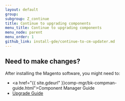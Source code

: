 ```yaml
---
layout: default
group:  
subgroup: Z_continue
title: Continue to upgrading components
menu_title: Continue to upgrading components
menu_node: parent
menu_order: 1
github_link: install-gde/continue-to-cm-updater.md
---
```


## Need to make changes?
After installing the Magento software, you might need to:

*	<a href="{{ site.gdeurl" }}comp-mgr/bk-compman-guide.html">Component Manager Guide</a>
*	<a href="{{ site.gdeurl }}upgrade/bk-upgrade-guide.html">Upgrade Guide</a>



